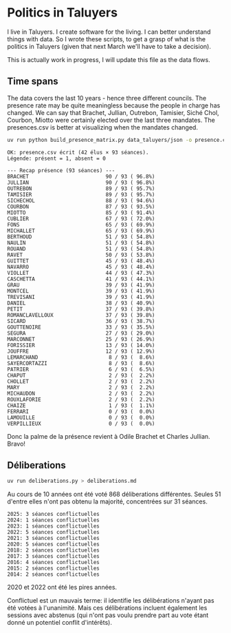 # Politics in Taluyers

I live in Taluyers. I create software for the living. I can better understand things with data.
So I wrote these scripts, to get a grasp of what is the politics in Taluyers (given that next March we'll have to take a decision).

This is actually work in progress, I will update this file as the data flows.

## Time spans

The data covers the last 10 years - hence three different councils. The presence rate may be quite meaningless because the people in charge has changed.
We can say that Brachet, Jullian, Outrebon, Tamisier, Siché Chol, Courbon, Miotto were certainly elected over the last three mandates.
The presences.csv is better at visualizing when the mandates changed.

```sh
uv run python build_presence_matrix.py data_taluyers/json -o presence.csv
```

```
OK: presence.csv écrit (42 élus × 93 séances).
Légende: présent = 1, absent = 0

--- Recap présence (93 séances) ---
BRACHET                         90 / 93 ( 96.8%)
JULLIAN                         90 / 93 ( 96.8%)
OUTREBON                        89 / 93 ( 95.7%)
TAMISIER                        89 / 93 ( 95.7%)
SICHECHOL                       88 / 93 ( 94.6%)
COURBON                         87 / 93 ( 93.5%)
MIOTTO                          85 / 93 ( 91.4%)
CUBLIER                         67 / 93 ( 72.0%)
FONS                            65 / 93 ( 69.9%)
MICHALLET                       65 / 93 ( 69.9%)
BERTHOUD                        51 / 93 ( 54.8%)
NAULIN                          51 / 93 ( 54.8%)
ROUAND                          51 / 93 ( 54.8%)
RAVET                           50 / 93 ( 53.8%)
GUITTET                         45 / 93 ( 48.4%)
NAVARRO                         45 / 93 ( 48.4%)
VIOLLET                         44 / 93 ( 47.3%)
CASCHETTA                       41 / 93 ( 44.1%)
GRAU                            39 / 93 ( 41.9%)
MONTCEL                         39 / 93 ( 41.9%)
TREVISANI                       39 / 93 ( 41.9%)
DANIEL                          38 / 93 ( 40.9%)
PETIT                           37 / 93 ( 39.8%)
ROMANCLAVELLOUX                 37 / 93 ( 39.8%)
SICARD                          36 / 93 ( 38.7%)
GOUTTENOIRE                     33 / 93 ( 35.5%)
SEGURA                          27 / 93 ( 29.0%)
MARCONNET                       25 / 93 ( 26.9%)
FORISSIER                       13 / 93 ( 14.0%)
JOUFFRE                         12 / 93 ( 12.9%)
LEMARCHAND                       8 / 93 (  8.6%)
SAYERCORTAZZI                    8 / 93 (  8.6%)
PATRIER                          6 / 93 (  6.5%)
CHAPUT                           2 / 93 (  2.2%)
CHOLLET                          2 / 93 (  2.2%)
MARY                             2 / 93 (  2.2%)
MICHAUDON                        2 / 93 (  2.2%)
ROUXLAFORIE                      2 / 93 (  2.2%)
CHAIZE                           1 / 93 (  1.1%)
FERRARI                          0 / 93 (  0.0%)
LAMOUILLE                        0 / 93 (  0.0%)
VERPILLIEUX                      0 / 93 (  0.0%)
```

Donc la palme de la présence revient à Odile Brachet et Charles Jullian. Bravo!

## Déliberations

```sh
uv run deliberations.py > deliberations.md
```

Au cours de 10 années ont été voté 868 déliberations différentes.
Seules 51 d'entre elles n'ont pas obtenu la majorité, concentrées sur 31 séances.

```
2025: 3 séances conflictuelles
2024: 1 séances conflictuelles
2023: 1 séances conflictuelles
2022: 5 séances conflictuelles
2021: 3 séances conflictuelles
2020: 5 séances conflictuelles
2018: 2 séances conflictuelles
2017: 3 séances conflictuelles
2016: 4 séances conflictuelles
2015: 2 séances conflictuelles
2014: 2 séances conflictuelles
```

2020 et 2022 ont été les pires années.

Conflictuel est un mauvais terme: il identifie les délibérations n'ayant pas été votées à l'unanimité. Mais ces délibérations incluent également les sessions avec abstenus (qui n'ont pas voulu prendre part au vote étant donné un potentiel conflit d'intérêts).

